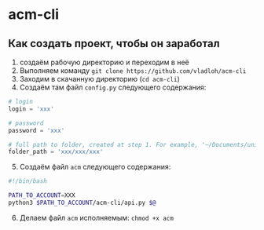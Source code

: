 # acm-cli

## Как создать проект, чтобы он заработал

1. создаём рабочую директорию и переходим в неё
2. Выполняем команду `git clone https://github.com/vladloh/acm-cli`
3. Заходим в скачанную директорию (`cd acm-cli`)
4. Создаём там файл `config.py` следующего содержания:
```python
# login 
login = 'xxx'

# password
password = 'xxx'

# full path to folder, created at step 1. For example, '~/Documents/unic/dp_contests'. 
folder_path = 'xxx/xxx/xxx'
```
5. Создаём файл `acm` следующего содержания:
```bash
#!/bin/bash

PATH_TO_ACCOUNT=XXX
python3 $PATH_TO_ACCOUNT/acm-cli/api.py $@
```
6. Делаем файл `acm` исполняемым: `chmod +x acm`
